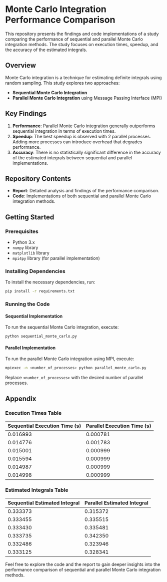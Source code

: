 # Monte Carlo Integration Performance Comparison

This repository presents the findings and code implementations of a study comparing the performance of sequential and parallel Monte Carlo integration methods. The study focuses on execution times, speedup, and the accuracy of the estimated integrals.

## Overview

Monte Carlo integration is a technique for estimating definite integrals using random sampling. This study explores two approaches:

- **Sequential Monte Carlo Integration**
- **Parallel Monte Carlo Integration** using Message Passing Interface (MPI)

## Key Findings

1. **Performance**: Parallel Monte Carlo integration generally outperforms sequential integration in terms of execution times.
2. **Speedup**: The best speedup is observed with 2 parallel processes. Adding more processes can introduce overhead that degrades performance.
3. **Accuracy**: There is no statistically significant difference in the accuracy of the estimated integrals between sequential and parallel implementations.

## Repository Contents

- **Report**: Detailed analysis and findings of the performance comparison.
- **Code**: Implementations of both sequential and parallel Monte Carlo integration methods.

## Getting Started

### Prerequisites

- Python 3.x
- `numpy` library
- `matplotlib` library
- `mpi4py` library (for parallel implementation)

### Installing Dependencies

To install the necessary dependencies, run:

```bash
pip install -r requirements.txt
```

### Running the Code

#### Sequential Implementation

To run the sequential Monte Carlo integration, execute:

```bash
python sequential_monte_carlo.py
```

#### Parallel Implementation

To run the parallel Monte Carlo integration using MPI, execute:

```bash
mpiexec -n <number_of_processes> python parallel_monte_carlo.py
```

Replace `<number_of_processes>` with the desired number of parallel processes.

## Appendix

### Execution Times Table

| Sequential Execution Time (s) | Parallel Execution Time (s) |
|-------------------------------|-----------------------------|
| 0.016993                      | 0.000781                    |
| 0.014776                      | 0.001783                    |
| 0.015001                      | 0.000999                    |
| 0.015594                      | 0.000999                    |
| 0.014987                      | 0.000999                    |
| 0.014998                      | 0.000999                    |

### Estimated Integrals Table

| Sequential Estimated Integral | Parallel Estimated Integral |
|-------------------------------|-----------------------------|
| 0.333373                      | 0.315372                    |
| 0.333455                      | 0.335515                    |
| 0.333430                      | 0.335481                    |
| 0.333735                      | 0.342350                    |
| 0.332486                      | 0.323946                    |
| 0.333125                      | 0.328341                    |

Feel free to explore the code and the report to gain deeper insights into the performance comparison of sequential and parallel Monte Carlo integration methods.
